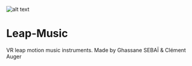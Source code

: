 ![alt text](https://cdn.discordapp.com/attachments/246324638232084480/591650771603292170/unknown.png)

# Leap-Music

VR leap motion music instruments.
Made by Ghassane SEBAÏ & Clément Auger

